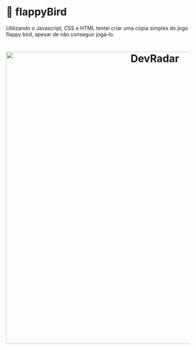 # :metal: flappyBird
Utilizando o Javascript, CSS e HTML tentei criar uma cópia simples do jogo flappy bird, apesar de não conseguir jogá-lo.

<h1 align="center">
    <img alt="DevRadar" title="#delicinha" src="https://github.com/Spinnafre/MARK-001/blob/master/test.gif" width="800px" />
</h1>

